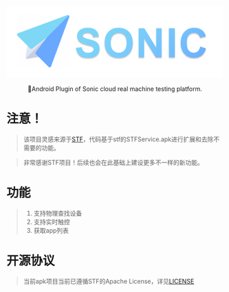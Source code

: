 <p align="center">
  <img src="https://raw.githubusercontent.com/SonicCloudOrg/sonic-server/main/logo.png">
</p>
<p align="center">🎉Android Plugin of Sonic cloud real machine testing platform.</p>

# 注意！
> 该项目灵感来源于[STF](https://github.com/DeviceFarmer/STFService.apk)，代码基于stf的STFService.apk进行扩展和去除不需要的功能。

> 非常感谢STF项目！后续也会在此基础上建设更多不一样的新功能。

# 功能
> 1. 支持物理查找设备
> 2. 支持实时触控
> 3. 获取app列表

# 开源协议

> 当前apk项目当前已遵循STF的Apache License，详见[LICENSE](LICENSE)
